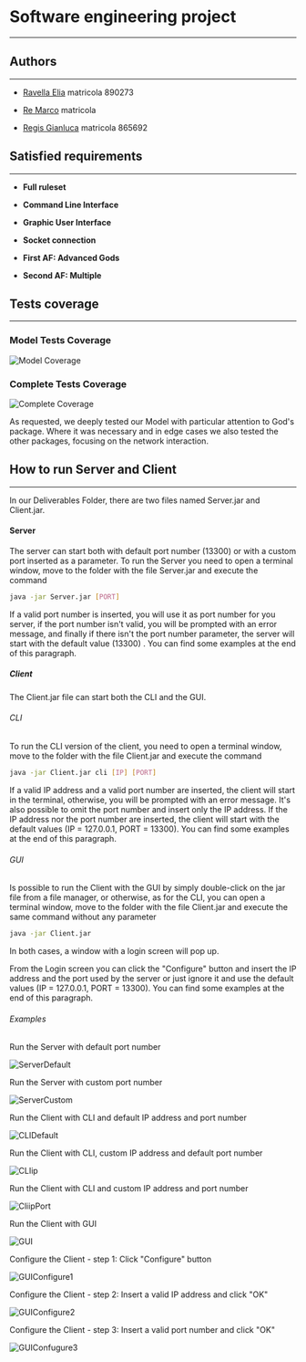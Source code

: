 # Software engineering project

---

## Authors

---

- [Ravella Elia](https://github.com/strarave) matricola 890273

- [Re Marco](https://github.com/marcore98) matricola

- [Regis Gianluca](https://github.com/GianlucaRegis) matricola 865692



## Satisfied requirements

---

- **Full ruleset**

- **Command Line Interface**

- **Graphic User Interface**

- **Socket connection**

- **First AF: Advanced Gods**

- **Second AF: Multiple** 

## Tests coverage

---

### Model Tests Coverage

![Model Coverage](readmeResources/ModelCoverage.png)

### Complete Tests Coverage

![Complete Coverage](readmeResources/CompleteCoverage.png)

As requested, we deeply tested our Model with particular attention to God's package. Where it was necessary and in edge cases we also tested the other packages, focusing on the network interaction.

## How to run Server and Client

---

In our Deliverables Folder, there are two files named Server.jar and Client.jar.

#### Server

The server can start both with default port number (13300) or with a custom port inserted as a parameter. To run the Server you need to open a terminal window, move to the folder with the file Server.jar and execute the command 

```bash
java -jar Server.jar [PORT]
```

If a valid port number is inserted, you will use it as port number for you server, if the port number isn't valid, you will be prompted with an error message, and finally if there isn't the port number parameter, the server will start with the default value (13300) .  You can find some examples at the end of this paragraph.

##### Client

The Client.jar file can start both the CLI and the GUI. 

###### CLI

To run the CLI version of the client, you need to open a terminal window, move to the folder with the file Client.jar and execute the command

```bash
java -jar Client.jar cli [IP] [PORT]
```

If a valid IP address and a valid port number are inserted, the client will start in the terminal, otherwise, you will be prompted with an error message. It's also possible to omit the port number and insert only the IP address. If the IP address nor the port number are inserted, the client will start with the default values (IP = 127.0.0.1, PORT = 13300). You can find some examples at the end of this paragraph.

###### GUI

Is possible to run the Client with the GUI by simply double-click on the jar file from a file manager, or otherwise, as for the CLI,  you can open a terminal window, move to the folder with the file Client.jar and execute the same command without any parameter

```bash
java -jar Client.jar
```

In both cases, a window with a login screen will pop up.

From the Login screen you can click the "Configure" button and insert the IP address and the port used by the server or just ignore it and use the default values (IP = 127.0.0.1, PORT = 13300). You can find some examples at the end of this paragraph.

###### Examples

Run the Server with default port number

![ServerDefault](readmeResources/ServerDefaultPort.png)

Run the Server with custom port number

![ServerCustom](readmeResources/ServerCustomPort.png)

Run the Client with CLI and default IP address and port number

![CLIDefault](readmeResources/ClientCliDefault.png)

Run the Client with CLI, custom IP address and default port number

![CLIip](readmeResources/ClientCliIp.png)

Run the Client with CLI and custom IP address and port number

![CliipPort](readmeResources/ClientCliIpPort.png)

Run the Client with GUI

![GUI](readmeResources/ClientGui.png)

Configure the Client - step 1: Click "Configure" button

![GUIConfigure1](readmeResources/GUIconfigure1.png)

Configure the Client - step 2: Insert a valid IP address and click "OK"

![GUIConfigure2](readmeResources/GUIconfigure2.png)

Configure the Client - step 3: Insert a valid port number and click "OK"

![GUIConfugure3](readmeResources/GUIconfigure3.png)
